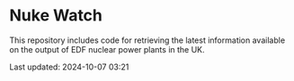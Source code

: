 # Nuke Watch

This repository includes code for retrieving the latest information available on the output of EDF nuclear power plants in the UK.

Last updated: 2024-10-07 03:21